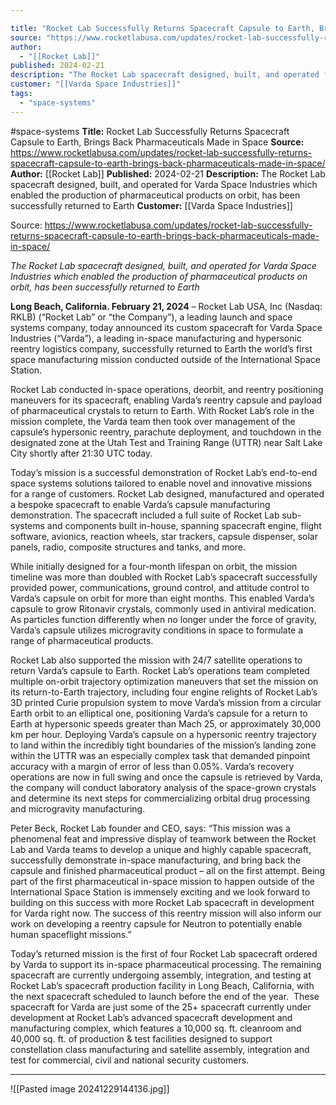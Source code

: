 ```yaml
---

title: "Rocket Lab Successfully Returns Spacecraft Capsule to Earth, Brings Back Pharmaceuticals Made in Space "
source: "https://www.rocketlabusa.com/updates/rocket-lab-successfully-returns-spacecraft-capsule-to-earth-brings-back-pharmaceuticals-made-in-space/"
author:
  - "[[Rocket Lab]]"
published: 2024-02-21
description: "The Rocket Lab spacecraft designed, built, and operated for Varda Space Industries which enabled the production of pharmaceutical products on orbit, has been successfully returned to Earth"
customer: "[[Varda Space Industries]]"
tags:
  - "space-systems"
---
```


#space-systems
**Title:** Rocket Lab Successfully Returns Spacecraft Capsule to Earth, Brings Back Pharmaceuticals Made in Space 
**Source:** https://www.rocketlabusa.com/updates/rocket-lab-successfully-returns-spacecraft-capsule-to-earth-brings-back-pharmaceuticals-made-in-space/
**Author:** [[Rocket Lab]]
**Published:** 2024-02-21
**Description:** The Rocket Lab spacecraft designed, built, and operated for Varda Space Industries which enabled the production of pharmaceutical products on orbit, has been successfully returned to Earth
**Customer:** [[Varda Space Industries]]

Source: https://www.rocketlabusa.com/updates/rocket-lab-successfully-returns-spacecraft-capsule-to-earth-brings-back-pharmaceuticals-made-in-space/

*The Rocket Lab spacecraft designed, built, and operated for Varda Space Industries which enabled the production of pharmaceutical products on orbit, has been successfully returned to Earth* 

**Long Beach, California. February 21, 2024** – Rocket Lab USA, Inc (Nasdaq: RKLB) (“Rocket Lab” or “the Company”), a leading launch and space systems company, today announced its custom spacecraft for Varda Space Industries (“Varda”), a leading in-space manufacturing and hypersonic reentry logistics company, successfully returned to Earth the world’s first space manufacturing mission conducted outside of the International Space Station.

Rocket Lab conducted in-space operations, deorbit, and reentry positioning maneuvers for its spacecraft, enabling Varda’s reentry capsule and payload of pharmaceutical crystals to return to Earth. With Rocket Lab’s role in the mission complete, the Varda team then took over management of the capsule’s hypersonic reentry, parachute deployment, and touchdown in the designated zone at the Utah Test and Training Range (UTTR) near Salt Lake City shortly after 21:30 UTC today.

Today’s mission is a successful demonstration of Rocket Lab’s end-to-end space systems solutions tailored to enable novel and innovative missions for a range of customers. Rocket Lab designed, manufactured and operated a bespoke spacecraft to enable Varda’s capsule manufacturing demonstration. The spacecraft included a full suite of Rocket Lab sub-systems and components built in-house, spanning spacecraft engine, flight software, avionics, reaction wheels, star trackers, capsule dispenser, solar panels, radio, composite structures and tanks, and more.

While initially designed for a four-month lifespan on orbit, the mission timeline was more than doubled with Rocket Lab’s spacecraft successfully provided power, communications, ground control, and attitude control to Varda’s capsule on orbit for more than eight months. This enabled Varda’s capsule to grow Ritonavir crystals, commonly used in antiviral medication. As particles function differently when no longer under the force of gravity, Varda’s capsule utilizes microgravity conditions in space to formulate a range of pharmaceutical products.

Rocket Lab also supported the mission with 24/7 satellite operations to return Varda’s capsule to Earth. Rocket Lab’s operations team completed multiple on-orbit trajectory optimization maneuvers that set the mission on its return-to-Earth trajectory, including four engine relights of Rocket Lab’s 3D printed Curie propulsion system to move Varda’s mission from a circular Earth orbit to an elliptical one, positioning Varda’s capsule for a return to Earth at hypersonic speeds greater than Mach 25, or approximately 30,000 km per hour. Deploying Varda’s capsule on a hypersonic reentry trajectory to land within the incredibly tight boundaries of the mission’s landing zone within the UTTR was an especially complex task that demanded pinpoint accuracy with a margin of error of less than 0.05%. Varda’s recovery operations are now in full swing and once the capsule is retrieved by Varda, the company will conduct laboratory analysis of the space-grown crystals and determine its next steps for commercializing orbital drug processing and microgravity manufacturing.

Peter Beck, Rocket Lab founder and CEO, says: “This mission was a phenomenal feat and impressive display of teamwork between the Rocket Lab and Varda teams to develop a unique and highly capable spacecraft, successfully demonstrate in-space manufacturing, and bring back the capsule and finished pharmaceutical product – all on the first attempt. Being part of the first pharmaceutical in-space mission to happen outside of the International Space Station is immensely exciting and we look forward to building on this success with more Rocket Lab spacecraft in development for Varda right now. The success of this reentry mission will also inform our work on developing a reentry capsule for Neutron to potentially enable human spaceflight missions.”

Today’s returned mission is the first of four Rocket Lab spacecraft ordered by Varda to support its in-space pharmaceutical processing. The remaining spacecraft are currently undergoing assembly, integration, and testing at Rocket Lab’s spacecraft production facility in Long Beach, California, with the next spacecraft scheduled to launch before the end of the year.  These spacecraft for Varda are just some of the 25+ spacecraft currently under development at Rocket Lab’s advanced spacecraft development and manufacturing complex, which features a 10,000 sq. ft. cleanroom and 40,000 sq. ft. of production & test facilities designed to support constellation class manufacturing and satellite assembly, integration and test for commercial, civil and national security customers.

---

![[Pasted image 20241229144136.jpg]]